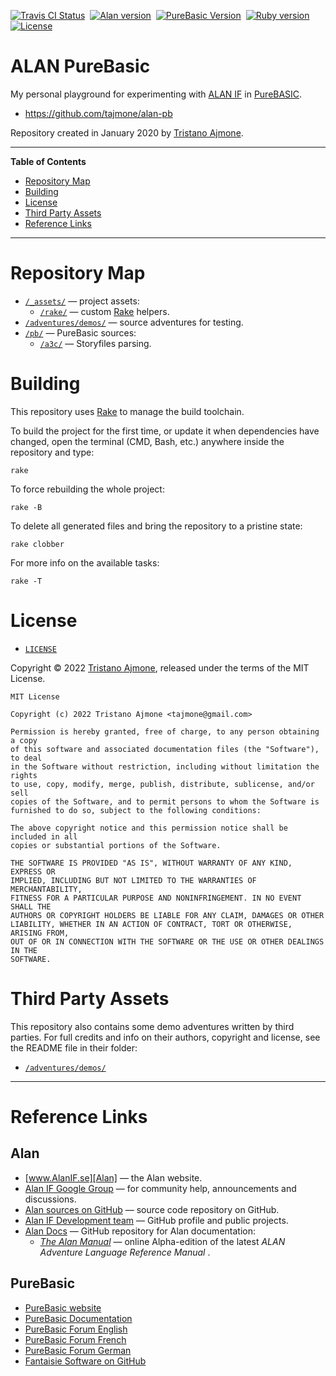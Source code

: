 [![Travis CI Status][travis badge]][travis link]&nbsp;
[![Alan version][alan badge]][alan link]&nbsp;
[![PureBasic Version][pb badge]][PureBasic]&nbsp;
[![Ruby version][ruby badge]][ruby link]&nbsp;
[![License][license badge]][LICENSE]

# ALAN PureBasic

My personal playground for experimenting with [ALAN IF] in [PureBASIC].

- https://github.com/tajmone/alan-pb

Repository created in January 2020 by [Tristano Ajmone].

-----

**Table of Contents**


<!-- MarkdownTOC autolink="true" bracket="round" autoanchor="false" lowercase="only_ascii" uri_encoding="true" levels="1,2,3,4" -->

- [Repository Map](#repository-map)
- [Building](#building)
- [License](#license)
- [Third Party Assets](#third-party-assets)
- [Reference Links](#reference-links)

<!-- /MarkdownTOC -->

-----

# Repository Map

- [`/_assets/`][_assets/] — project assets:
    + [`/rake/`][rake/] — custom [Rake] helpers.
- [`/adventures/demos/`][demos/] — source adventures for testing.
- [`/pb/`][pb/] — PureBasic sources:
    + [`/a3c/`][a3c/] — Storyfiles parsing.

# Building

This repository uses [Rake] to manage the build toolchain.

To build the project for the first time, or update it when dependencies have changed, open the terminal (CMD, Bash, etc.) anywhere inside the repository and type:

    rake

To force rebuilding the whole project:

    rake -B

To delete all generated files and bring the repository to a pristine state:

    rake clobber

For more info on the available tasks:

    rake -T


# License

- [`LICENSE`][LICENSE]

Copyright © 2022 [Tristano Ajmone], released under the terms of the MIT License.

```
MIT License

Copyright (c) 2022 Tristano Ajmone <tajmone@gmail.com>

Permission is hereby granted, free of charge, to any person obtaining a copy
of this software and associated documentation files (the "Software"), to deal
in the Software without restriction, including without limitation the rights
to use, copy, modify, merge, publish, distribute, sublicense, and/or sell
copies of the Software, and to permit persons to whom the Software is
furnished to do so, subject to the following conditions:

The above copyright notice and this permission notice shall be included in all
copies or substantial portions of the Software.

THE SOFTWARE IS PROVIDED "AS IS", WITHOUT WARRANTY OF ANY KIND, EXPRESS OR
IMPLIED, INCLUDING BUT NOT LIMITED TO THE WARRANTIES OF MERCHANTABILITY,
FITNESS FOR A PARTICULAR PURPOSE AND NONINFRINGEMENT. IN NO EVENT SHALL THE
AUTHORS OR COPYRIGHT HOLDERS BE LIABLE FOR ANY CLAIM, DAMAGES OR OTHER
LIABILITY, WHETHER IN AN ACTION OF CONTRACT, TORT OR OTHERWISE, ARISING FROM,
OUT OF OR IN CONNECTION WITH THE SOFTWARE OR THE USE OR OTHER DEALINGS IN THE
SOFTWARE.

```

# Third Party Assets

This repository also contains some demo adventures written by third parties.
For full credits and info on their authors, copyright and license, see the README file in their folder:

- [`/adventures/demos/`][demos/]

-------------------------------------------------------------------------------

# Reference Links

<!-- MarkdownTOC:excluded -->
## Alan

- [www.AlanIF.se][Alan] — the Alan website.
- [Alan IF Google Group] — for community help, announcements and discussions.
- [Alan sources on GitHub][Alan GH] — source code repository on GitHub.
- [Alan IF Development team] — GitHub profile and public projects.
- [Alan Docs] — GitHub repository for Alan documentation:
    + _[The Alan Manual]_ — online Alpha-edition of the latest _ALAN Adventure Language Reference Manual_ .

<!-- MarkdownTOC:excluded -->
## PureBasic

- [PureBasic website]
- [PureBasic Documentation]
- [PureBasic Forum English]
- [PureBasic Forum French]
- [PureBasic Forum German]
- [Fantaisie Software on GitHub]


<!-----------------------------------------------------------------------------
                               REFERENCE LINKS
------------------------------------------------------------------------------>

<!-- ALAN -->

[Alan]: https://www.alanif.se/ "Visit the Alan website"
[Alan IF]: https://www.alanif.se/ "Visit the Alan website"
[Alan IF Google Group]: https://groups.google.com/g/alan-if/ "Visit the Alan IF discussions group on Google Groups"
[Alan GH]: https://github.com/alan-if/alan/ "Visit the Alan source repository on GitHub"
[Alan SDK]: https://www.alanif.se/download-alan-v3/development-kits "Go to the Alan SDK section of the Alan website"

[Alan Docs]: https://github.com/alan-if/alan-docs "Visit the Alan Docs project on GitHub"
[The Alan Manual]: https://alan-if.github.io/alan-docs/manual-alpha/manual.html "'The Alan Manual' Alpha edition (online HTML)"

<!-- PureBasic -->

[PureBasic]: https://www.purebasic.com "Visit the PureBasic website"
[PureBasic website]: https://www.purebasic.com "Visit the PureBasic website"
[PureBasic Forum English]: https://www.purebasic.fr/english/ "Visit the PureBasic English Forum"
[PureBasic Forum French]: https://www.purebasic.fr/french/ "Visit the PureBasic French Forum"
[PureBasic Forum German]: https://www.purebasic.fr/german/ "Visit the PureBasic German Forum"
[PureBasic Documentation]: https://www.purebasic.com/documentation/index.html "Go to the online PureBasic Documentation"
[Fantaisie Software on GitHub]: https://github.com/fantaisie-software "Fantaisie Software GitHub profile"

<!-- 3rd party tools & services -->

[Eclint]: https://www.npmjs.com/package/eclint "EClint page at NPM"
[EditorConfig]: https://editorconfig.org "Visit the EditorConfig project website"
[Sublime Text 4]: https://www.sublimetext.com "Visit Sublime Text website"
[Travis CI]: https://travis-ci.com/ "Visit Travis CI website"
[Rake]: https://ruby.github.io/rake/ "Visit Rake website"

<!-- project files & folders -->

[_assets/]: ./_assets/ "Navigate to assets folder"
[demos/]: ./adventures/demos/ "Navigate to demo adventures folder"
[rake/]: ./_assets/rake/ "Navigate to assets folder"

[pb/]: ./pb/ "Navigate to PureBasic sources folder"
[a3c/]: ./pb/a3c/ "Navigate to '/pb/a3c/' folder"

[LICENSE]: ./LICENSE "View MIT License"

<!-- badges -->

[travis badge]: https://img.shields.io/travis/com/tajmone/alan-pb/main?logo=travis "Travis CI: EditorConfig validation status"
[travis link]: https://app.travis-ci.com/github/tajmone/alan-pb
[alan badge]: https://img.shields.io/badge/ALAN-3.0beta8-yellow
[alan link]: https://www.alanif.se/download-alan-v3/development-kits/development-kits-3-0beta8 "Tested with Alan SDK 3.0beta8"
[pb badge]: https://img.shields.io/badge/PureBasic-5.73-yellow
[ruby badge]: https://img.shields.io/badge/Ruby-3.0.3-yellow
[ruby link]: https://www.ruby-lang.org "Requires Ruby 3"
[license badge]: https://img.shields.io/badge/license-MIT-blue

<!-- people and organizations -->

[Alan IF Development team]: https://github.com/alan-if "Visit the Alan Interactive Fiction Development team organization on GitHub"

[Anssi Räisänen]: https://github.com/AnssiR66 "View Anssi Räisänen's GitHub profile"
[Tristano Ajmone]: https://github.com/tajmone "View Tristano Ajmone's GitHub profile"
[Thomas Nilefalk]: https://github.com/thoni56 "View Thomas Nilefalk's GitHub profile"

<!-- EOF -->
